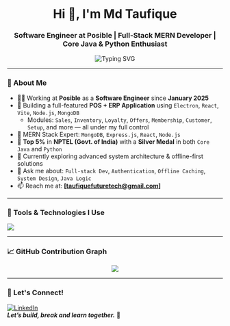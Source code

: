 <h1 align="center">Hi 👋, I'm Md Taufique</h1>
<h3 align="center">Software Engineer at Posible | Full-Stack MERN Developer | Core Java & Python Enthusiast</h3>

<p align="center">
  <img src="https://readme-typing-svg.demolab.com?font=Fira+Code&duration=2500&pause=1000&center=true&vCenter=true&multiline=true&width=600&lines=Software+Engineer+at+Posible+since+Jan+2025;MERN+Stack+Expert;Core+Java+%26+Python+Topper+(NPTEL);Building+Full+ERP+POS+System;Always+Learning%2C+Always+Building" alt="Typing SVG" />
</p>

---

### 💼 About Me

- 🧑‍💻 Working at **Posible** as a **Software Engineer** since **January 2025**
- 🔧 Building a full-featured **POS + ERP Application** using `Electron`, `React`, `Vite`, `Node.js`, `MongoDB`
  - Modules: `Sales`, `Inventory`, `Loyalty`, `Offers`, `Membership`, `Customer`, `Setup`, and more — all under my full control
- 🧠 MERN Stack Expert: `MongoDB`, `Express.js`, `React`, `Node.js`
- 🏅 **Top 5%** in **NPTEL (Govt. of India)** with a **Silver Medal** in both `Core Java` and `Python`
- 🌱 Currently exploring advanced system architecture & offline-first solutions
- 💬 Ask me about: `Full-stack Dev`, `Authentication`, `Offline Caching`, `System Design`, `Java Logic`
- 📫 Reach me at: **[taufiquefuturetech@gmail.com]**


---

### 🧰 Tools & Technologies I Use
<p>
  <img src="https://skillicons.dev/icons?i=js,nodejs,express,mongodb,react,nextjs,java,python,git,github,vscode,electron" />
</p>

---

### 📈 GitHub Contribution Graph
<p align="center">
  <img src="https://github-readme-activity-graph.vercel.app/graph?username=TaufiqueCSE&theme=react-dark" />
</p>

---

### 🤝 Let's Connect!
[![LinkedIn](https://img.shields.io/badge/LinkedIn-blue?style=flat&logo=linkedin)](https://www.linkedin.com/in/md-taufique-054462253)  
_**Let’s build, break and learn together.**_ 🚀
